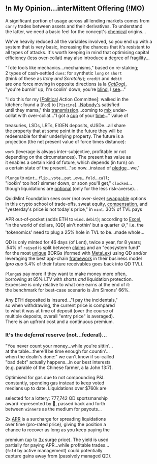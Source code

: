 
## !n My Opinion...interMittent Offering (!MO) 

 
A significant portion of usage across all lending markets comes from  
`carry` trades between assets and their derivatives. To understand  
the latter, we need a basic feel for the concept's [chemical](https://mirror.xyz/quid.eth/LZ4pS8tVAAkZVSYqJWoihs19cdMhgWESsLr9dIhvL40) origins...  

 We've heavily reduced all the variables involved, so you end up with a  
system that is very basic, increasing the chances that it's resistant to  
all types of attacks. It's worth keeping in mind that optimising capital  
efficiency (less over-collat) may also introduce a degree of fragility... 

"Tote tools like mechanics...mechanisms," based on re-staking;   
2 types of cash-settled `dues`: for synthetic `long` or `short`  
(think of these as *Itchy and Scratchy*); `credit` and `debit`   
are one force moving in opposite directions (a la [*CatDog*](https://x.com/QuidMint/status/1786703126470222054)),  
"you're burnin' up, I'm coolin' down; you're [blind](https://www.investopedia.com/terms/b/blind-entry.asp), I [see](https://docs.google.com/document/d/1fD1_rP8GonSUHyRXENDudlzBkkTcAsN7L9IiTrxEuAY/edit)..."  

"I do this for my [[*P*olitical](https://manifoldfinance.github.io/primitives/2022/12/17/Applied-Politics-for-Crypto.html) *A*ction *C*ommittee]: walked in the  
kitchen; found a [`Pod`]  to [`Piscine`]...[Nobody's](https://x.com/QuidMint/status/1788581681693106680) satisfied   
until they mama,"  this [transmission](https://en.wikipedia.org/wiki/Intercarrier_method)...coming to [mix](https://youtu.be/ndQM3kVb06I) under-   
collat with over-collat..."I got a [cup](https://www.youtube.com/clip/UgkxD0PZbIFBnRlmN6JwqGfKBOTw_OR7j1u4) of your [time](https://www.youtube.com/clip/UgkxIOebF-ScgdWWR7Flp__iDVeG4L22y-PK)..." value of 

treasuries, LSDs, LRTs, EIGEN deposits, sUSDe...all share  
the property that at some point in the future they will be  
redeemable for their underlying property. The future is a  
projection (the net present value of force times distance): 

`work` (leverage is always inter-subjective, profitable or not  
depending on the circumstances). The present has value as  
it enables a certain kind of future, which depends (in turn) on  
a certain state of the present..."so now...instead of [pledge](https://www.investopedia.com/terms/p/pldgedasset.asp)...we,"  

`Plunge` to `mint`...`flip`...`vote`...`put`...`owe`...`fold`...`call`;  
"lookin' too hot? simmer down, or soon you'll get," `clocked`...  
though liquidations are [optional](https://www.youtube.com/watch?v=1O25uUy90hU) (only for the less risk-averse)...  

QuidMint Foundation sees over (not over-sieze) [swappable](https://twitter.com/guil_lambert/status/1772423853316219051) options  
in this crypto school of trade-offs, sweat equity, [compensation](https://www.tabers.com/tabersonline/view/Tabers-Dictionary/730522/all/compensation), and  
"yesterday's price is not today's price," in `mint`. 30% of TVL pays  

APR out-of-pocket (adds ETH to `wind.debit`); according to [Excel](https://docs.google.com/spreadsheets/d/1uBG8jJGNCgQArKm4FlcmNuXb1cspG6-PRcDoFaRvQws/),  
"in the world of  dollars, [QD] ain't nothin' but a quarter 🪙," i.e. the  
'tokenomics' need to plug a 25% hole in TVL to be...made whole...
 
QD is only minted for 46 days (of Lent), twice a year, for 8 years;  
.54% of `raised` is split between [claims](https://www.mevauction.com/Relay/captive-insurance/) and an "ecosystem fund"  
for the most [unique](https://www.linkedin.com/company/spirelabs) BORGs (formed with [MetaLex](https://twitter.com/lex_node/status/1760701615424630848)) using QD and/or  
leveraging the best app-chain [framework](https://x.com/Spire_Labs/status/1792924761850265633) in their business model   
(*pro quo* 5.4% of their future receivables goes back into QD TVL). 


`Plunge`s pay more if they want to make money more often,  
borrowing at 85% LTV with shorts *and* liquidation protection.  
Expensive is only relative to what one earns at the end of it:  
the benchmark for best-case scenario is Jim Simons' 66%.

Any ETH deposited is insured..."I pay the incidentals,"  
so when withdrawing, the current price is compared  
to what it was at time of deposit (over the course of   
multiple deposits, overall "entry price" is averaged).   
There is an upfront cost and a continuous premium. 

### It's the  de*ferral* reserve (not...federal)...  
"You never count your money...while you're sittin'...  
at the table...there'll be time enough for countin'...  
when the dealin's done:" we can't know if so-called  
"bad debt" actually happens...in our best interests  
(e.g. parable of the Chinese farmer, a la John 13:7).   

Optimised for gas due to not compounding P&L  
constantly, spending gas instead to keep voted  
medians up to date. Liquidations over $760k are

selected for a lottery: 777,742 QD sportsmanship  
award represented by 👕, passed back and forth  
between `winner`s as the medium for  payouts...

2x [APR](https://x.com/hexonaut/status/1789072324614050035) is a surcharge for spreading liquidations  
over time (pro-rated price), giving the position a  
chance to recover as long as you keep paying the  

premium (up to [3x](https://x.com/santiagoroel/status/1791114254117998865) surge price). The yield  is used   
partially for paying APR...while profitable trades...  
(`fold` by active management) could potentially   
capture gains away from (passively managed QD).
